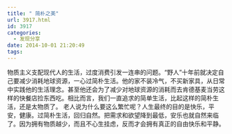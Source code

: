 ```yaml
---
title: " 简朴之美"
url: 3917.html
id: 3917
categories:
  - 发现分享
date: 2014-10-01 21:20:49
tags:
---
```


物质主义支配现代人的生活，过度消费引发一连串的问题。“野人”十年前就决定自己要减少消耗地球资源，一心过简朴生活。他的家不装冷气，不买新家具，从日常中实践他的生活理念。甚至他还会为了减少对地球资源的消耗而去肯德基麦当劳这样的快餐店捡东西吃。相比而言，我们一直追求的简单生活，比起这样的简朴生活，还是太物质了。 老人说为什么要这么繁忙呢？人生最终的目的是快乐，平安，健康。过简朴生活，回归自然。把需求和欲望降到最低，安乐也就自然来临了。因为拥有物质越少，而且不心生挂虑，反而才会拥有真正的自由快乐和平静。